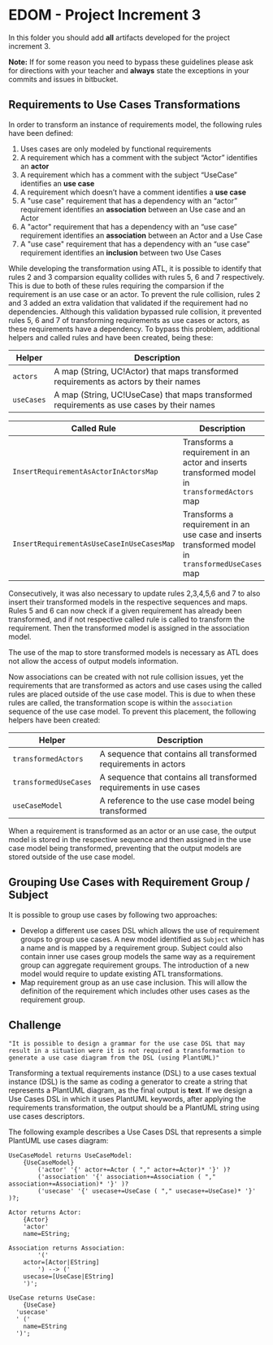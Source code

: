 # EDOM - Project Increment 3


In this folder you should add **all** artifacts developed for the project increment 3.

**Note:** If for some reason you need to bypass these guidelines please ask for directions with your teacher and **always** state the exceptions in your commits and issues in bitbucket.


## Requirements to Use Cases Transformations

In order to transform an instance of requirements model, the following rules have been defined:

1. Uses cases are only modeled by functional requirements
2. A requirement which has a comment with the subject “Actor” identifies an **actor**
3. A requirement which has a comment with the subject “UseCase” identifies an **use case**
4. A requirement which doesn’t have a comment identifies a **use case**
5. A "use case" requirement that has a dependency with an “actor” requirement identifies an **association** between an Use case and an Actor
6. A "actor" requirement that has a dependency with an “use case” requirement identifies an **association** between an Actor and a Use Case
7. A "use case" requirement that has a dependency with an “use case” requirement identifies an **inclusion** between two Use Cases

While developing the transformation using ATL, it is possible to identify that rules 2 and 3 comparsion equality collides with rules 5, 6 and 7 respectively. This is due to both of these rules requiring the comparsion if the requirement is an use case or an actor. To prevent the rule collision, rules 2 and 3 added an extra validation that validated if the requirement had no dependencies. Although this validation bypassed rule collision, it prevented rules 5, 6 and 7 of transforming requirements as use cases or actors, as these requirements have a dependency. To bypass this problem, additional helpers and called rules and have been created, being these:

|Helper|Description|
|------|-----------|
|`actors`|A map (String, UC!Actor) that maps transformed requirements as actors by their names|
|`useCases`|A map (String, UC!UseCase) that maps transformed requirements as use cases by their names|


|Called Rule|Description|
|-----------|-----------|
|`InsertRequirementAsActorInActorsMap`|Transforms a requirement in an actor and inserts transformed model in `transformedActors` map|
|`InsertRequirementAsUseCaseInUseCasesMap`|Transforms a requirement in an use case and inserts transformed model in `transformedUseCases` map|

Consecutively, it was also necessary to update rules 2,3,4,5,6 and 7 to also insert their transformed models in the respective sequences and maps. Rules 5 and 6 can now check if a given requirement has already been transformed, and if not respective called rule is called to transform the requirement. Then the transformed model is assigned in the association model.

The use of the map to store transformed models is necessary as ATL does not allow the access of output models information.

Now associations can be created with not rule collision issues, yet the requirements that are transformed as actors and use cases using the called rules are placed outside of the use case model. This is due to when these rules are called, the transformation scope is within the `association` sequence of the use case model. To prevent this placement, the following helpers have been created:

|Helper|Description|
|------|-----------|
|`transformedActors`|A sequence that contains all transformed requirements in actors|
|`transformedUseCases`|A sequence that contains all transformed requirements in use cases|
|`useCaseModel`|A reference to the use case model being transformed|

When a requirement is transformed as an actor or an use case, the output model is stored in the respective sequence and then assigned in the use case model being transformed, preventing that the output models are stored outside of the use case model.



## Grouping Use Cases with Requirement Group / Subject

It is possible to group use cases by following two approaches:

- Develop a different use cases DSL which allows the use of requirement groups to group use cases. A new model identified as `Subject` which has a name and is mapped by a requirement group. Subject could also contain inner use cases group models the same way as a requirement group can aggregate requirement groups. The introduction of a new model would require to update existing ATL transformations.
- Map requirement group as an use case inclusion. This will allow the definition of the requirement which includes other uses cases as the requirement group.


## Challenge

```
"It is possible to design a grammar for the use case DSL that may result in a situation were it is not required a transformation to generate a use case diagram from the DSL (using PlantUML)"
```

Transforming a textual requirements instance (DSL) to a use cases textual instance (DSL) is the same as coding a generator to create a string that represents a PlantUML diagram, as the final output is **text**. If we design a Use Cases DSL in which it uses PlantUML keywords, after applying the requirements transformation, the output should be a PlantUML string using use cases descriptors.

The following example describes a Use Cases DSL that represents a simple PlantUML use cases diagram:

```
UseCaseModel returns UseCaseModel:
	{UseCaseModel}
		('actor' '{' actor+=Actor ( "," actor+=Actor)* '}' )?
		('association' '{' association+=Association ( "," association+=Association)* '}' )?
		('usecase' '{' usecase+=UseCase ( "," usecase+=UseCase)* '}' )?;

Actor returns Actor:
	{Actor}
	'actor'
	name=EString;

Association returns Association:
		'('
    actor=[Actor|EString]
		') --> ('
    usecase=[UseCase|EString]
    ')';

UseCase returns UseCase:
	{UseCase}
  'usecase'
  ' ('
	name=EString
  ')';
```